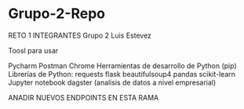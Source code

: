 # Grupo-2-Repo
RETO 1
INTEGRANTES Grupo 2
Luis Estevez

Toosl para usar

Pycharm
Postman
Chrome
Herramientas de desarrollo de Python (pip)
Librerías de Python:
requests
flask
beautifulsoup4
pandas
scikit-learn
Jupyter notebook
dagster (analisis de datos a nivel empresarial)



ANADIR NUEVOS ENDPOINTS EN ESTA RAMA


